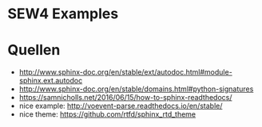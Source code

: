 # SEW4 Examples

# Quellen
* http://www.sphinx-doc.org/en/stable/ext/autodoc.html#module-sphinx.ext.autodoc
* http://www.sphinx-doc.org/en/stable/domains.html#python-signatures
* https://samnicholls.net/2016/06/15/how-to-sphinx-readthedocs/
* nice example: http://voevent-parse.readthedocs.io/en/stable/
* nice theme: https://github.com/rtfd/sphinx_rtd_theme

